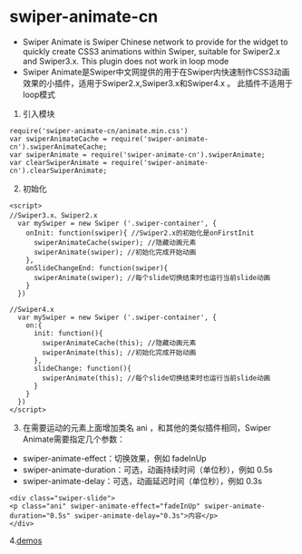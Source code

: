 # swiper-animate-cn
- Swiper Animate is Swiper Chinese network to provide for the widget to quickly create CSS3 animations within Swiper, suitable for Swiper2.x and Swiper3.x. This plugin does not work in loop mode
- Swiper Animate是Swiper中文网提供的用于在Swiper内快速制作CSS3动画效果的小插件，适用于Swiper2.x,Swiper3.x和Swiper4.x 。
此插件不适用于loop模式

1. 引入模块
```
require('swiper-animate-cn/animate.min.css')
var swiperAnimateCache = require('swiper-animate-cn').swiperAnimateCache;
var swiperAnimate = require('swiper-animate-cn').swiperAnimate;
var clearSwiperAnimate = require('swiper-animate-cn').clearSwiperAnimate;
```
2. 初始化
```
<script>        
//Swiper3.x、Swiper2.x
  var mySwiper = new Swiper ('.swiper-container', {
    onInit: function(swiper){ //Swiper2.x的初始化是onFirstInit
      swiperAnimateCache(swiper); //隐藏动画元素 
      swiperAnimate(swiper); //初始化完成开始动画
    }, 
    onSlideChangeEnd: function(swiper){ 
      swiperAnimate(swiper); //每个slide切换结束时也运行当前slide动画
    } 
  }) 

//Swiper4.x
  var mySwiper = new Swiper ('.swiper-container', {
    on:{
      init: function(){
        swiperAnimateCache(this); //隐藏动画元素 
        swiperAnimate(this); //初始化完成开始动画
      }, 
      slideChange: function(){ 
        swiperAnimate(this); //每个slide切换结束时也运行当前slide动画
      } 
    }
  })        
</script>
  ```

3. 在需要运动的元素上面增加类名  ani   ，和其他的类似插件相同，Swiper Animate需要指定几个参数：
- swiper-animate-effect：切换效果，例如 fadeInUp 
- swiper-animate-duration：可选，动画持续时间（单位秒），例如 0.5s
- swiper-animate-delay：可选，动画延迟时间（单位秒），例如 0.3s
```
<div class="swiper-slide">
<p class="ani" swiper-animate-effect="fadeInUp" swiper-animate-duration="0.5s" swiper-animate-delay="0.3s">内容</p>
</div>
```
4.[demos](http://www.swiper.com.cn/usage/animate/index.html)
